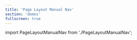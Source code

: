 ```yaml
---
title: 'Page Layout Manual Nav'
section: 'demos'
fullscreen: true
---
```


import PageLayoutManualNav from './PageLayoutManualNav';

<PageLayoutManualNav />
